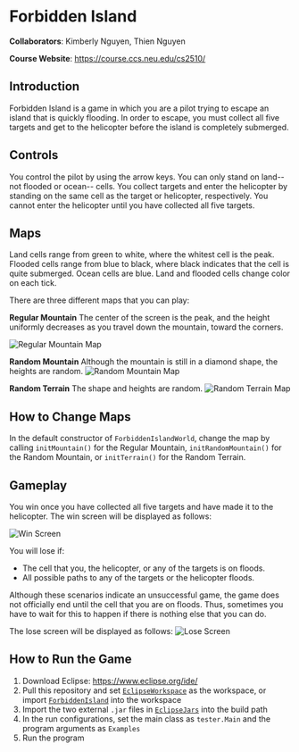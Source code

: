 # Forbidden Island

**Collaborators**: Kimberly Nguyen, Thien Nguyen

**Course Website**: https://course.ccs.neu.edu/cs2510/

## Introduction
Forbidden Island is a game in which you are a pilot trying to escape an island
that is quickly flooding. In order to escape, you must collect all five targets
and get to the helicopter before the island is completely submerged.

## Controls
You control the pilot by using the arrow keys. You can only stand on land-- not
flooded or ocean-- cells. You collect targets and enter the helicopter by
standing on the same cell as the target or helicopter, respectively. You cannot
enter the helicopter until you have collected all five targets.

## Maps
Land cells range from green to white, where the whitest cell is the peak.
Flooded cells range from blue to black, where black indicates that the cell is
quite submerged. Ocean cells are blue. Land and flooded cells change color on
each tick.

There are three different maps that you can play:

**Regular Mountain**
The center of the screen is the peak, and the height uniformly decreases as
you travel down the mountain, toward the corners.

![Regular Mountain Map](Screenshots/regular.png)

**Random Mountain**
Although the mountain is still in a diamond shape, the heights are random.
![Random Mountain Map](Screenshots/random.png)

**Random Terrain**
The shape and heights are random.
![Random Terrain Map](Screenshots/terrain.png)

## How to Change Maps
In the default constructor of `ForbiddenIslandWorld`, change the map by calling
`initMountain()` for the Regular Mountain, `initRandomMountain()` for the
Random Mountain, or `initTerrain()` for the Random Terrain.

## Gameplay
You win once you have collected all five targets and have made it to the
helicopter. The win screen will be displayed as follows:

![Win Screen](Screenshots/win.png)

You will lose if:
- The cell that you, the helicopter, or any of the targets is on floods.
- All possible paths to any of the targets or the helicopter floods.

Although these scenarios indicate an unsuccessful game, the game does not 
officially end until the cell that you are on floods. Thus, sometimes you 
have to wait for this to happen if there is nothing else that you can do. 

The lose screen will be displayed as follows:
![Lose Screen](Screenshots/lose.png)

## How to Run the Game
1. Download Eclipse: https://www.eclipse.org/ide/
2. Pull this repository and set [`EclipseWorkspace`](/EclipseWorkspace) as
the workspace, or import [`ForbiddenIsland`](/EclipseWorkspace/ForbiddenIsland)
into the workspace
3. Import the two external `.jar` files in [`EclipseJars`](/EclipseJars) into the
build path
4. In the run configurations, set the main class as `tester.Main` and the
program arguments as `Examples`
5. Run the program
